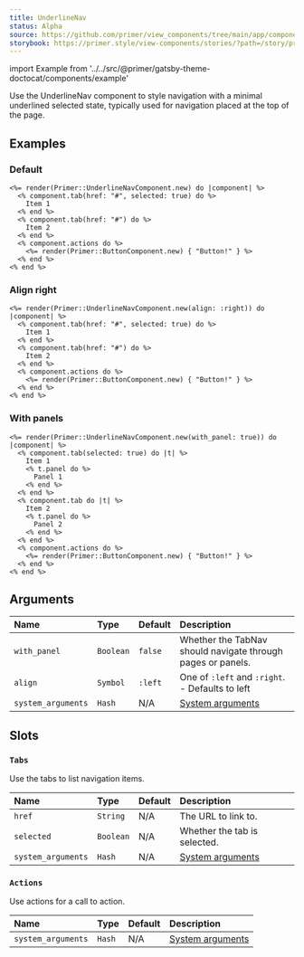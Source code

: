 ```yaml
---
title: UnderlineNav
status: Alpha
source: https://github.com/primer/view_components/tree/main/app/components/primer/underline_nav_component.rb
storybook: https://primer.style/view-components/stories/?path=/story/primer-underline-nav-component
---
```


import Example from '../../src/@primer/gatsby-theme-doctocat/components/example'

<!-- Warning: AUTO-GENERATED file, do not edit. Add code comments to your Ruby instead <3 -->

Use the UnderlineNav component to style navigation with a minimal
underlined selected state, typically used for navigation placed at the top
of the page.

## Examples

### Default

<Example src="<nav role='tablist' class='UnderlineNav '>  <div class='UnderlineNav-body '>      <a role='tab' aria-current='page' class='UnderlineNav-item '>    Item 1</a>      <a role='tab' class='UnderlineNav-item '>    Item 2</a></div>    <div class='UnderlineNav-actions '>    <button type='button' class='btn '>Button!</button></div></nav>" />

```erb
<%= render(Primer::UnderlineNavComponent.new) do |component| %>
  <% component.tab(href: "#", selected: true) do %>
    Item 1
  <% end %>
  <% component.tab(href: "#") do %>
    Item 2
  <% end %>
  <% component.actions do %>
    <%= render(Primer::ButtonComponent.new) { "Button!" } %>
  <% end %>
<% end %>
```

### Align right

<Example src="<nav role='tablist' class='UnderlineNav UnderlineNav--right '>    <div class='UnderlineNav-actions '>    <button type='button' class='btn '>Button!</button></div>  <div class='UnderlineNav-body '>      <a role='tab' aria-current='page' class='UnderlineNav-item '>    Item 1</a>      <a role='tab' class='UnderlineNav-item '>    Item 2</a></div></nav>" />

```erb
<%= render(Primer::UnderlineNavComponent.new(align: :right)) do |component| %>
  <% component.tab(href: "#", selected: true) do %>
    Item 1
  <% end %>
  <% component.tab(href: "#") do %>
    Item 2
  <% end %>
  <% component.actions do %>
    <%= render(Primer::ButtonComponent.new) { "Button!" } %>
  <% end %>
<% end %>
```

### With panels

<Example src="<tab-container><nav role='tablist' class='UnderlineNav '>  <div class='UnderlineNav-body '>      <button role='tab' type='button' aria-selected='true' class='UnderlineNav-item '>    Item 1</button>      <button role='tab' type='button' class='UnderlineNav-item '>    Item 2</button></div>    <div class='UnderlineNav-actions '>    <button type='button' class='btn '>Button!</button></div></nav></tab-container>      <div role='tabpanel' >              Panel 1      </div>      <div role='tabpanel' hidden>              Panel 2      </div>" />

```erb
<%= render(Primer::UnderlineNavComponent.new(with_panel: true)) do |component| %>
  <% component.tab(selected: true) do |t| %>
    Item 1
    <% t.panel do %>
      Panel 1
    <% end %>
  <% end %>
  <% component.tab do |t| %>
    Item 2
    <% t.panel do %>
      Panel 2
    <% end %>
  <% end %>
  <% component.actions do %>
    <%= render(Primer::ButtonComponent.new) { "Button!" } %>
  <% end %>
<% end %>
```

## Arguments

| Name | Type | Default | Description |
| :- | :- | :- | :- |
| `with_panel` | `Boolean` | `false` | Whether the TabNav should navigate through pages or panels. |
| `align` | `Symbol` | `:left` | One of `:left` and `:right`. - Defaults to left |
| `system_arguments` | `Hash` | N/A | [System arguments](/system-arguments) |

## Slots

### `Tabs`

Use the tabs to list navigation items.

| Name | Type | Default | Description |
| :- | :- | :- | :- |
| `href` | `String` | N/A | The URL to link to. |
| `selected` | `Boolean` | N/A | Whether the tab is selected. |
| `system_arguments` | `Hash` | N/A | [System arguments](/system-arguments) |

### `Actions`

Use actions for a call to action.

| Name | Type | Default | Description |
| :- | :- | :- | :- |
| `system_arguments` | `Hash` | N/A | [System arguments](/system-arguments) |
